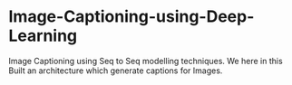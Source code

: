 # Image-Captioning-using-Deep-Learning
Image Captioning using Seq to Seq modelling techniques. We here in this Built an architecture which generate captions for Images. 
